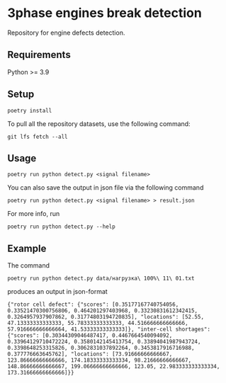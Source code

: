 # 3phase engines break detection

Repository for engine defects detection.

## Requirements

Python >= 3.9

## Setup

```
poetry install
```

To pull all the repository datasets, use the following command:

```
git lfs fetch --all
```

## Usage

```
poetry run python detect.py <signal filename>
```

You can also save the output in json file via the following command
```
poetry run python detect.py <signal filename> > result.json
```


For more info, run
```
poetry run python detect.py --help
```

## Example

The command
```
poetry run python detect.py data/нагрузка\ 100%\ 11\ 01.txt
```

produces an output in json-format
```
{"rotor cell defect": {"scores": [0.35177167740754056, 0.33521470300756806, 0.464201297403968, 0.33230831612342415, 0.3264957937907862, 0.31774803194720835], "locations": [52.55, 47.13333333333333, 55.78333333333333, 44.516666666666666, 57.916666666666664, 41.53333333333333]}, "inter-cell shortages": {"scores": [0.30344309046487417, 0.4467664540094092, 0.33964129710472224, 0.3580142145413754, 0.33894041987943724, 0.3398648253315826, 0.3062831037892264, 0.3453817916716988, 0.377776663645762], "locations": [73.91666666666667, 123.86666666666666, 174.18333333333334, 98.21666666666667, 148.86666666666667, 199.06666666666666, 123.05, 22.983333333333334, 173.31666666666666]}}

```

